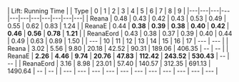 | Lift: Running Time |
| Type | 0 | 1 | 2 | 3 | 4 | 5 | 6 | 7 | 8 | 9 |
|---|---|---|---|---|---|---|---|---|---|---|
| Reana | 0.48 | 0.43 | 0.42 | 0.43 | 0.53 | 0.49 | 0.55 | 0.62 | 0.83 | 1.24 |
| ReanaE | 0.44 | **0.38** | **0.39** | **0.38** | **0.40** | **0.42** | **0.46** | **0.56** | **0.78** | **1.21** |
| ReanaEord | 0.43 | 0.38 | 0.37 | 0.39 | 0.40 | 0.44 | 0.49 | 0.63 | 0.89 | 1.50 |
| --- | 10 | 11 | 12 | 13 | 14 | 15 | 16 | 17 | --- | --- |
| Reana | 3.02 | 5.56 | 9.80 | 20.18 | 42.52 | 90.31 | 189.06 | 406.35 | -- | -- |
| ReanaE | **2.26** | **4.46** | **9.74** | **20.76** | **47.83** | **112.42** | **243.52** | **530.43** | -- | -- |
| ReanaEord | 3.16 | 8.98 | 23.01 | 57.40 | 140.57 | 312.35 | 691.13 | 1490.64 | -- | -- |
| --- | --- | --- | --- | --- | --- | --- | --- | --- | --- | --- |
